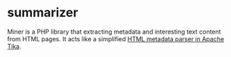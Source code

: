 summarizer
==========

Miner is a PHP library that extracting metadata and interesting text content from HTML pages. It acts like a simplified [HTML metadata parser in Apache Tika](https://tika.apache.org/1.4/formats.html#HyperText_Markup_Language). 
